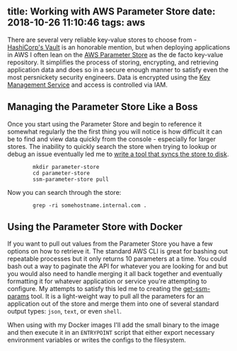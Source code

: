 title: Working with AWS Parameter Store
date: 2018-10-26 11:10:46
tags: aws
---

There are several very reliable key-value stores to choose from - [HashiCorp's Vault](https://www.vaultproject.io) is an honorable mention, but when deploying applications in AWS I often lean on the [AWS Parameter Store](https://docs.aws.amazon.com/systems-manager/latest/userguide/systems-manager-paramstore.html) as the de facto key-value repository. It simplifies the process of storing, encrypting, and retrieving application data and does so in a secure enough manner to satisfy even the most persnickety security engineers. Data is encrypted using the [Key Management Service](https://aws.amazon.com/kms) and access is controlled via IAM.

<!-- more -->

## Managing the Parameter Store Like a Boss
Once you start using the Parameter Store and begin to reference it somewhat regularly the the first thing you will notice is how difficult it can be to find and view data quickly from the console - especially for larger stores. The inability to quickly search the store when trying to lookup or debug an issue eventually led me to [write a tool that syncs the store to disk](https://github.com/justmiles/ssm-parameter-store). 

```
		mkdir parameter-store
		cd parameter-store
		ssm-parameter-store pull
```

Now you can search through the store:

```
		grep -ri somehostname.internal.com .
```

## Using the Parameter Store with Docker
If you want to pull out values from the Parameter Store you have a few options on how to retrieve it. The standard AWS CLI is great for bashing out repeatable processes but it only returns 10 parameters at a time. You could bash out a way to paginate the API for whatever you are looking for and but you would also need to handle merging it all back together and eventually formatting it for whatever application or service you're attempting to configure. My attempts to satisfy this led me to creating the [get-ssm-params](https://github.com/justmiles/go-get-ssm-params) tool. It is a light-weight way to pull all the parameters for an application out of the store and merge them into one of several standard output types: `json`, `text`, or even `shell`.

When using with my Docker images I'll add the small binary to the image and then execute it in an `ENTRYPOINT` script that either export necessary environment variables or writes the configs to the filesystem. 
